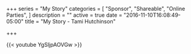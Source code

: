 +++
series = "My Story"
categories = [
  "Sponsor",
  "Shareable", 
  "Online Parties",
]
description = ""
active = true
date = "2016-11-10T16:08:49-05:00"
title = "My Story - Tami Hutchinson"

+++

{{< youtube YgSljpAOVGw >}}
